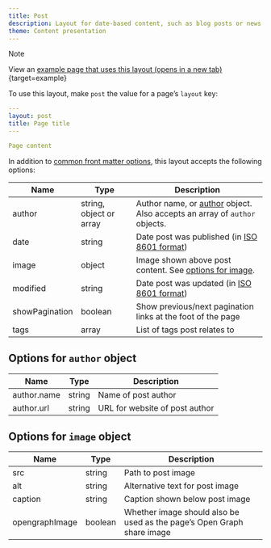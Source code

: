 ```yaml
---
title: Post
description: Layout for date-based content, such as blog posts or news items.
theme: Content presentation
---
```


> [!NOTE]
> View an [example page that uses this layout (opens in a new tab)](/example/post){target=example}

To use this layout, make `post` the value for a page’s `layout` key:

```yaml
---
layout: post
title: Page title
---

Page content
```

In addition to [common front matter options](/layouts/front-matter-options), this layout accepts the following options:

| Name           | Type                    | Description                                                                                             |
| -------------- | ----------------------- | ------------------------------------------------------------------------------------------------------- |
| author         | string, object or array | Author name, or [author](#options-for-author-object) object. Also accepts an array of `author` objects. |
| date           | string                  | Date post was published (in [ISO 8601 format](https://en.wikipedia.org/wiki/ISO_8601))                  |
| image          | object                  | Image shown above post content. See [options for image](#options-for-image-object).                     |
| modified       | string                  | Date post was updated (in [ISO 8601 format](https://en.wikipedia.org/wiki/ISO_8601))                    |
| showPagination | boolean                 | Show previous/next pagination links at the foot of the page                                             |
| tags           | array                   | List of tags post relates to                                                                            |

## Options for `author` object

| Name        | Type   | Description                    |
| ----------- | ------ | ------------------------------ |
| author.name | string | Name of post author            |
| author.url  | string | URL for website of post author |

## Options for `image` object

| Name           | Type    | Description                                                            |
| -------------- | ------- | ---------------------------------------------------------------------- |
| src            | string  | Path to post image                                                     |
| alt            | string  | Alternative text for post image                                        |
| caption        | string  | Caption shown below post image                                         |
| opengraphImage | boolean | Whether image should also be used as the page’s Open Graph share image |
